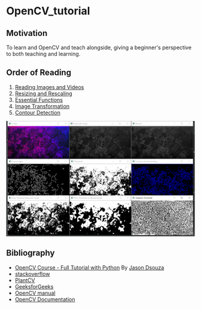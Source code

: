 # OpenCV_tutorial

## Motivation
To learn and OpenCV and teach alongside, giving a beginner's perspective to both teaching and learning. 

## Order of Reading
1. [Reading Images and Videos](https://github.com/saatweek/OpenCV_tutorial/blob/main/Reading%20images%20and%20videos.py)
2. [Resizing and Rescaling](https://github.com/saatweek/OpenCV_tutorial/blob/main/Resizing%20and%20Rescaling.py)
3. [Essential Functions](https://github.com/saatweek/OpenCV_tutorial/blob/main/basic%20functions.py)
4. [Image Transformation](https://github.com/saatweek/OpenCV_tutorial/blob/main/Image%20Transformation.py)
5. [Contour Detection](https://github.com/saatweek/OpenCV_tutorial/blob/main/Contour%20Detection.py)

![edges](https://github.com/saatweek/OpenCV_tutorial/blob/main/edges.png)

## Bibliography
- [OpenCV Course - Full Tutorial with Python](https://youtu.be/oXlwWbU8l2o) By [Jason Dsouza](https://www.youtube.com/jasmcaus)
- [stackoverflow](https://stackoverflow.com/)
- [PlantCV](plantcv.readthedocs.io)
- [GeeksforGeeks](www.geeksforgeeks.org)
- [OpenCV manual](http://man.hubwiz.com/manual/OpenCV)
- [OpenCV Documentation](docs.opencv.org)
